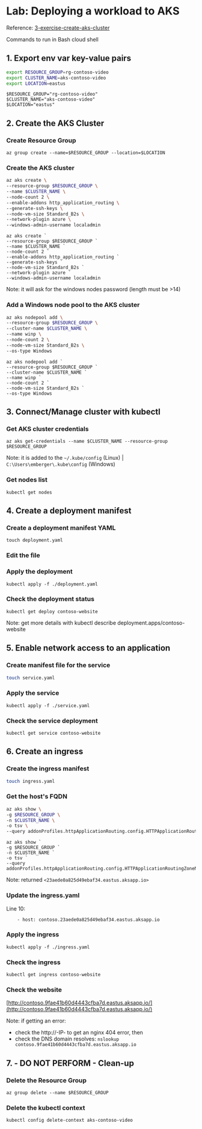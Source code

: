 # Lab: Deploying a workload to AKS

Reference: [3-exercise-create-aks-cluster](https://docs.microsoft.com/en-us/training/modules/aks-deploy-container-app/3-exercise-create-aks-cluster?tabs=windows)

Commands to run in Bash cloud shell

## 1. Export env var key-value pairs

```bash
export RESOURCE_GROUP=rg-contoso-video
export CLUSTER_NAME=aks-contoso-video
export LOCATION=eastus
```

```pwsh
$RESOURCE_GROUP="rg-contoso-video"
$CLUSTER_NAME="aks-contoso-video"
$LOCATION="eastus"
```

## 2. Create the AKS Cluster

### Create Resource Group

```both
az group create --name=$RESOURCE_GROUP --location=$LOCATION
```

### Create the AKS cluster

```bash
az aks create \
--resource-group $RESOURCE_GROUP \
--name $CLUSTER_NAME \
--node-count 2 \
--enable-addons http_application_routing \
--generate-ssh-keys \
--node-vm-size Standard_B2s \
--network-plugin azure \
--windows-admin-username localadmin
```

```pwsh
az aks create `
--resource-group $RESOURCE_GROUP `
--name $CLUSTER_NAME `
--node-count 2 `
--enable-addons http_application_routing `
--generate-ssh-keys `
--node-vm-size Standard_B2s `
--network-plugin azure `
--windows-admin-username localadmin
```

Note: it will ask for the windows nodes password (length must be >14)

### Add a Windows node pool to the AKS cluster

```bash
az aks nodepool add \
--resource-group $RESOURCE_GROUP \
--cluster-name $CLUSTER_NAME \
--name winp \
--node-count 2 \
--node-vm-size Standard_B2s \
--os-type Windows
```

```pwsh
az aks nodepool add `
--resource-group $RESOURCE_GROUP `
--cluster-name $CLUSTER_NAME `
--name winp `
--node-count 2 `
--node-vm-size Standard_B2s `
--os-type Windows
```

## 3. Connect/Manage cluster with kubectl

### Get AKS cluster credentials

```both
az aks get-credentials --name $CLUSTER_NAME --resource-group $RESOURCE_GROUP
```

Note: it is added to the `~/.kube/config` (Linux) | `C:\Users\emberger\.kube\config` (Windows)

### Get nodes list

```both
kubectl get nodes
```

## 4. Create a deployment manifest

### Create a deployment manifest YAML

```both
touch deployment.yaml
```

### Edit the file

### Apply the deployment

```both
kubectl apply -f ./deployment.yaml
```

### Check the deployment status

```both
kubectl get deploy contoso-website
```

Note: get more details with kubectl describe deployment.apps/contoso-website

## 5. Enable network access to an application

### Create manifest file for the service

```bash
touch service.yaml
```

### Apply the service

```both
kubectl apply -f ./service.yaml
```

### Check the service deployment

```both
kubectl get service contoso-website
```

## 6. Create an ingress

### Create the ingress manifest

```bash
touch ingress.yaml
```

### Get the host's FQDN

```bash
az aks show \
-g $RESOURCE_GROUP \
-n $CLUSTER_NAME \
-o tsv \
--query addonProfiles.httpApplicationRouting.config.HTTPApplicationRoutingZoneName
```

```pwsh
az aks show `
-g $RESOURCE_GROUP `
-n $CLUSTER_NAME `
-o tsv `
--query addonProfiles.httpApplicationRouting.config.HTTPApplicationRoutingZoneName
```

Note: returned `<23aede0a825d49ebaf34.eastus.aksapp.io>`

### Update the ingress.yaml

Line 10:

`    - host: contoso.23aede0a825d49ebaf34.eastus.aksapp.io`

### Apply the ingress

```both
kubectl apply -f ./ingress.yaml
```

### Check the ingress

```both
kubectl get ingress contoso-website
```

### Check the website

[http://contoso.9fae41b60d4443cfba7d.eastus.aksapp.io/](http://contoso.9fae41b60d4443cfba7d.eastus.aksapp.io/)

Note: if getting an error:

- check the http://-IP- to get an nginx 404 error, then 
- check the DNS domain resolves: `nslookup contoso.9fae41b60d4443cfba7d.eastus.aksapp.io`

## 7. - DO NOT PERFORM - Clean-up

### Delete the Resource Group

```both
az group delete --name $RESOURCE_GROUP
```

### Delete the kubectl context

```both
kubectl config delete-context aks-contoso-video
```
